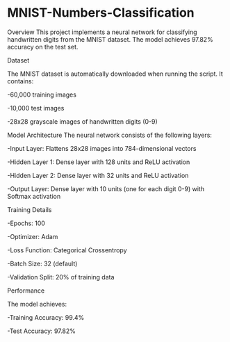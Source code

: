 # MNIST-Numbers-Classification
Overview
This project implements a neural network for classifying handwritten digits from the MNIST dataset. The model achieves 97.82% accuracy on the test set.

Dataset

The MNIST dataset is automatically downloaded when running the script. It contains:

   -60,000 training images

   -10,000 test images

   -28x28 grayscale images of handwritten digits (0-9)
    
Model Architecture
The neural network consists of the following layers:

   -Input Layer: Flattens 28x28 images into 784-dimensional vectors

   -Hidden Layer 1: Dense layer with 128 units and ReLU activation

   -Hidden Layer 2: Dense layer with 32 units and ReLU activation

   -Output Layer: Dense layer with 10 units (one for each digit 0-9) with Softmax activation

Training Details

   -Epochs: 100

   -Optimizer: Adam

   -Loss Function: Categorical Crossentropy

   -Batch Size: 32 (default)

   -Validation Split: 20% of training data

Performance

The model achieves:

   -Training Accuracy: 99.4%

   -Test Accuracy: 97.82%
